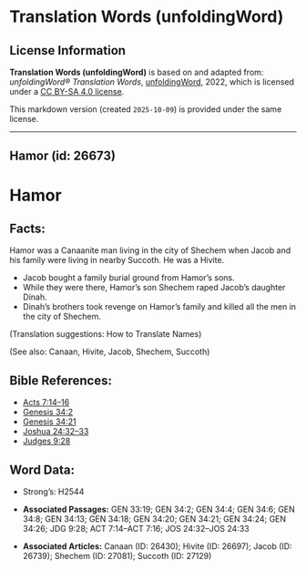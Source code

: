 # Translation Words (unfoldingWord)

## License Information

**Translation Words (unfoldingWord)** is based on and adapted from: _unfoldingWord® Translation Words_, [unfoldingWord](https://unfoldingword.org/utw), 2022, which is licensed under a [CC BY-SA 4.0 license](https://creativecommons.org/licenses/by-sa/4.0/legalcode.en).

This markdown version (created `2025-10-09`) is provided under the same license.



--------------------------------

## Hamor (id: 26673)

Hamor
=====

Facts:
------

Hamor was a Canaanite man living in the city of Shechem when Jacob and his family were living in nearby Succoth. He was a Hivite.

* Jacob bought a family burial ground from Hamor’s sons.
* While they were there, Hamor’s son Shechem raped Jacob’s daughter Dinah.
* Dinah’s brothers took revenge on Hamor’s family and killed all the men in the city of Shechem.

(Translation suggestions: How to Translate Names)

(See also: Canaan, Hivite, Jacob, Shechem, Succoth)

Bible References:
-----------------

* [Acts 7:14–16](https://ref.ly/Acts7:14-Acts7:16)
* [Genesis 34:2](https://ref.ly/Gen34:2)
* [Genesis 34:21](https://ref.ly/Gen34:21)
* [Joshua 24:32–33](https://ref.ly/Josh24:32-Josh24:33)
* [Judges 9:28](https://ref.ly/Judg9:28)

Word Data:
----------

* Strong’s: H2544

* **Associated Passages:** GEN 33:19; GEN 34:2; GEN 34:4; GEN 34:6; GEN 34:8; GEN 34:13; GEN 34:18; GEN 34:20; GEN 34:21; GEN 34:24; GEN 34:26; JDG 9:28; ACT 7:14–ACT 7:16; JOS 24:32–JOS 24:33
* **Associated Articles:** Canaan (ID: 26430); Hivite (ID: 26697); Jacob (ID: 26739); Shechem (ID: 27081); Succoth (ID: 27129)

